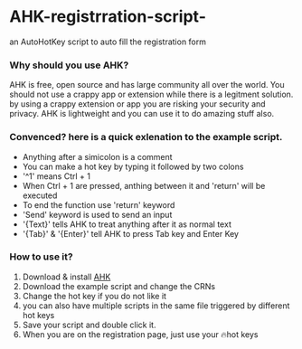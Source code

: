 # AHK-registrration-script-
an AutoHotKey script to auto fill the registration form 

### Why should you use AHK?
AHK is free, open source and has large community all over the world. You should not use a crappy app or extension while there is a legitment solution. by using a crappy extension or app you are risking your security and privacy. 
AHK is lightweight and you can use it to do amazing stuff also.

### Convenced? here is a quick exlenation to the example script.
* Anything after a simicolon is a comment
* You can make a hot key by typing it followed by two colons
* '^1' means Ctrl + 1
* When Ctrl + 1 are pressed, anthing between it and 'return' will be executed
* To end the function use 'return' keyword
* 'Send' keyword is used to send an input
* '{Text}' tells AHK to treat anything after it as normal text
* '{Tab}' & '{Enter}' tell AHK to press Tab key and Enter Key
 
 ### How to use it?
 1. Download & install [AHK](https://www.autohotkey.com/download/)
 2. Download the example script and change the CRNs
 3. Change the hot key if you do not like it
  1. you can also have multiple scripts in the same file triggered by different hot keys
 4. Save your script and double click it.
 5. When you are on the registration page, just use your :fire:hot keys 
